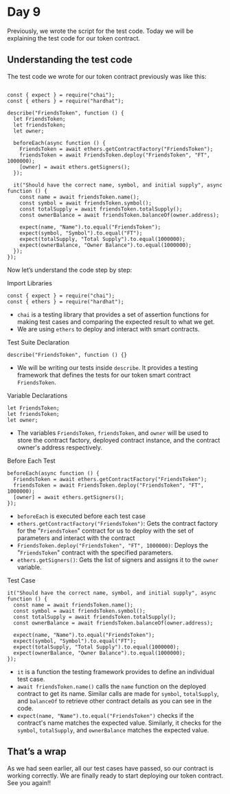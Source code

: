 # Day 9

Previously, we wrote the script for the test code. Today we will be explaining the test code for our token contract.

## Understanding the test code

The test code we wrote for our token contract previously was like this:

```

const { expect } = require("chai");
const { ethers } = require("hardhat");

describe("FriendsToken", function () {
  let FriendsToken;
  let friendsToken;
  let owner;

  beforeEach(async function () {
    FriendsToken = await ethers.getContractFactory("FriendsToken");
    friendsToken = await FriendsToken.deploy("FriendsToken", "FT", 1000000);
    [owner] = await ethers.getSigners();
  });

  it("Should have the correct name, symbol, and initial supply", async function () {
    const name = await friendsToken.name();
    const symbol = await friendsToken.symbol();
    const totalSupply = await friendsToken.totalSupply();
    const ownerBalance = await friendsToken.balanceOf(owner.address);

    expect(name, "Name").to.equal("FriendsToken");
    expect(symbol, "Symbol").to.equal("FT");
    expect(totalSupply, "Total Supply").to.equal(1000000);
    expect(ownerBalance, "Owner Balance").to.equal(1000000);
  });
});

```

Now let’s understand the code step by step:

Import Libraries

```
const { expect } = require("chai");
const { ethers } = require("hardhat");
```

- `chai` is a testing library that provides a set of assertion functions for making test cases and comparing the expected result to what we get.
- We are using `ethers` to deploy and interact with smart contracts.

Test Suite Declaration

```
describe("FriendsToken", function () {}
```

- We will be writing our tests inside `describe`. It provides a testing framework that defines the tests for our token smart contract `FriendsToken`.

Variable Declarations

```
let FriendsToken;
let friendsToken;
let owner;
```

- The variables `FriendsToken`, `friendsToken`, and `owner` will be used to store the contract factory, deployed contract instance, and the contract owner's address respectively.

Before Each Test

```
beforeEach(async function () {
  FriendsToken = await ethers.getContractFactory("FriendsToken");
  friendsToken = await FriendsToken.deploy("FriendsToken", "FT", 1000000);
  [owner] = await ethers.getSigners();
});
```

- `beforeEach` is executed before each test case
- `ethers.getContractFactory("FriendsToken")`: Gets the contract factory for the "`FriendsToken`" contract for us to deploy with the set of parameters and interact with the contract
- `FriendsToken.deploy("FriendsToken", "FT", 1000000)`: Deploys the "`FriendsToken`" contract with the specified parameters.
- `ethers.getSigners()`: Gets the list of signers and assigns it to the `owner` variable.

Test Case

```
it("Should have the correct name, symbol, and initial supply", async function () {
  const name = await friendsToken.name();
  const symbol = await friendsToken.symbol();
  const totalSupply = await friendsToken.totalSupply();
  const ownerBalance = await friendsToken.balanceOf(owner.address);

  expect(name, "Name").to.equal("FriendsToken");
  expect(symbol, "Symbol").to.equal("FT");
  expect(totalSupply, "Total Supply").to.equal(1000000);
  expect(ownerBalance, "Owner Balance").to.equal(1000000);
});
```

- `it` is a function the testing framework provides to define an individual test case.
- `await friendsToken.name()` calls the `name` function on the deployed contract to get its name. Similar calls are made for `symbol`, `totalSupply`, and `balanceOf` to retrieve other contract details as you can see in the code.
- `expect(name, "Name").to.equal("FriendsToken")` checks if the contract's name matches the expected value. Similarly, it checks for the `symbol`, `totalSupply`, and `ownerBalance` matches the expected value.

## That’s a wrap

As we had seen earlier, all our test cases have passed, so our contract is working correctly. We are finally ready to start deploying our token contract. See you again!!